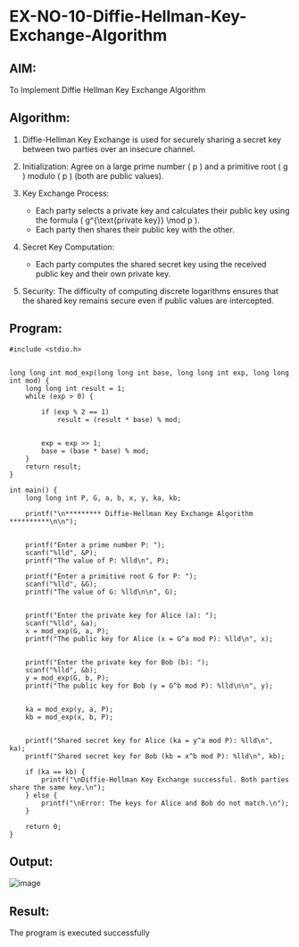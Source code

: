 # EX-NO-10-Diffie-Hellman-Key-Exchange-Algorithm

## AIM:
To Implement Diffie Hellman Key Exchange Algorithm 

## Algorithm:

1. Diffie-Hellman Key Exchange is used for securely sharing a secret key between two parties over an insecure channel.

2. Initialization: Agree on a large prime number \( p \) and a primitive root \( g \) modulo \( p \) (both are public values).

3. Key Exchange Process: 
   - Each party selects a private key and calculates their public key using the formula \( g^{\text{private key}} \mod p \).
   - Each party then shares their public key with the other.

4. Secret Key Computation: 
   - Each party computes the shared secret key using the received public key and their own private key.

5. Security: The difficulty of computing discrete logarithms ensures that the shared key remains secure even if public values are intercepted.

## Program:
```
#include <stdio.h>


long long int mod_exp(long long int base, long long int exp, long long int mod) {
    long long int result = 1;
    while (exp > 0) {
      
        if (exp % 2 == 1)
            result = (result * base) % mod;

      
        exp = exp >> 1; 
        base = (base * base) % mod;
    }
    return result;
}

int main() {
    long long int P, G, a, b, x, y, ka, kb;

    printf("\n********* Diffie-Hellman Key Exchange Algorithm **********\n\n");


    printf("Enter a prime number P: ");
    scanf("%lld", &P); 
    printf("The value of P: %lld\n", P);

    printf("Enter a primitive root G for P: ");
    scanf("%lld", &G); 
    printf("The value of G: %lld\n\n", G);

   
    printf("Enter the private key for Alice (a): ");
    scanf("%lld", &a);
    x = mod_exp(G, a, P);
    printf("The public key for Alice (x = G^a mod P): %lld\n", x);

   
    printf("Enter the private key for Bob (b): ");
    scanf("%lld", &b);
    y = mod_exp(G, b, P); 
    printf("The public key for Bob (y = G^b mod P): %lld\n\n", y);

  
    ka = mod_exp(y, a, P);
    kb = mod_exp(x, b, P); 

   
    printf("Shared secret key for Alice (ka = y^a mod P): %lld\n", ka);
    printf("Shared secret key for Bob (kb = x^b mod P): %lld\n", kb);

    if (ka == kb) {
        printf("\nDiffie-Hellman Key Exchange successful. Both parties share the same key.\n");
    } else {
        printf("\nError: The keys for Alice and Bob do not match.\n");
    }

    return 0;
}

```


## Output:
![image](https://github.com/user-attachments/assets/fafe9731-db40-4d2f-9ae3-d17f0012e9c7)




## Result:
  The program is executed successfully

